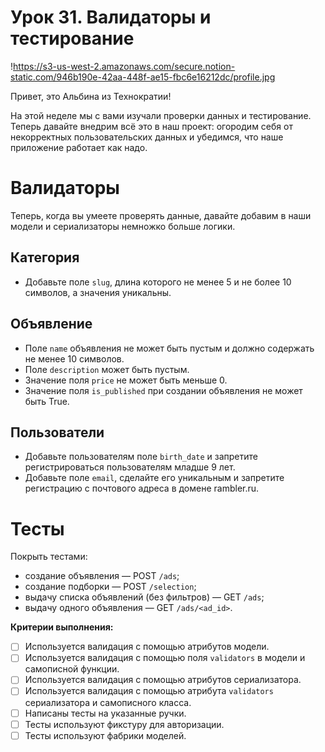 # Урок 31. Валидаторы и тестирование

!https://s3-us-west-2.amazonaws.com/secure.notion-static.com/946b190e-42aa-448f-ae15-fbc6e16212dc/profile.jpg

Привет, это Альбина из Технократии!

На этой неделе мы с вами изучали проверки данных и тестирование. Теперь давайте внедрим всё это в наш проект: огородим себя от некорректных пользовательских данных и убедимся, что наше приложение работает как надо.

# Валидаторы

Теперь, когда вы умеете проверять данные, давайте добавим в наши модели и сериализаторы немножко больше логики. 

## Категория

- Добавьте поле `slug`, длина которого не менее 5 и не более 10 символов, а значения уникальны.

## Объявление

- Поле `name` объявления не может быть пустым и должно содержать не менее 10 символов.
- Поле `description` может быть пустым.
- Значение поля `price` не может быть меньше 0.
- Значение поля `is_published` при создании объявления не может быть True.

## Пользователи

- Добавьте пользователям поле `birth_date` и запретите регистрироваться пользователям младше 9 лет.
- Добавьте поле `email`, сделайте его уникальным и запретите регистрацию с почтового адреса в домене rambler.ru.

# Тесты

Покрыть тестами:

- создание объявления — POST `/ads`;
- создание подборки — POST `/selection`;
- выдачу списка объявлений (без фильтров) — GET `/ads`;
- выдачу одного объявления — GET `/ads/<ad_id>`.

**Критерии выполнения:**

- [ ]  Используется валидация с помощью атрибутов модели.
- [ ]  Используется валидация с помощью поля `validators` в модели и самописной функции.
- [ ]  Используется валидация с помощью атрибутов сериализатора.
- [ ]  Используется валидация с помощью атрибута `validators` сериализатора и самописного класса.
- [ ]  Написаны тесты на указанные ручки.
- [ ]  Тесты используют фикстуру для авторизации.
- [ ]  Тесты используют фабрики моделей.